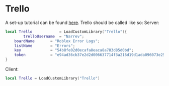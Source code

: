 # Trello
A set-up tutorial can be found [here](https://scriptinghelpers.org/blog/logging-errors-with-trello).
Trello should be called like so:
Server:
```lua
local Trello			= LoadCustomLibrary("Trello"){
        trelloUsername	= "Narrev";
	boardName		= "Roblox Error Logs";
	listName		= "Errors";
	key				= "54b8fe02d0ecafa8eaca8a783d85d0bd";
	token			= "e94ad36cb37e2d2d006637714f3a216d19d1ada096073e250be45ec96930ccce";
}
```

Client:
```lua
local Trello = LoadCustomLibrary("Trello")
```

